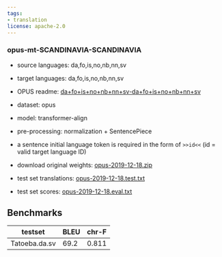 ```yaml
---
tags:
- translation
license: apache-2.0
---
```


### opus-mt-SCANDINAVIA-SCANDINAVIA

* source languages: da,fo,is,no,nb,nn,sv
* target languages: da,fo,is,no,nb,nn,sv
*  OPUS readme: [da+fo+is+no+nb+nn+sv-da+fo+is+no+nb+nn+sv](https://github.com/Helsinki-NLP/OPUS-MT-train/blob/master/models/da+fo+is+no+nb+nn+sv-da+fo+is+no+nb+nn+sv/README.md)

*  dataset: opus
* model: transformer-align
* pre-processing: normalization + SentencePiece
* a sentence initial language token is required in the form of `>>id<<` (id = valid target language ID)
* download original weights: [opus-2019-12-18.zip](https://object.pouta.csc.fi/OPUS-MT-models/da+fo+is+no+nb+nn+sv-da+fo+is+no+nb+nn+sv/opus-2019-12-18.zip)
* test set translations: [opus-2019-12-18.test.txt](https://object.pouta.csc.fi/OPUS-MT-models/da+fo+is+no+nb+nn+sv-da+fo+is+no+nb+nn+sv/opus-2019-12-18.test.txt)
* test set scores: [opus-2019-12-18.eval.txt](https://object.pouta.csc.fi/OPUS-MT-models/da+fo+is+no+nb+nn+sv-da+fo+is+no+nb+nn+sv/opus-2019-12-18.eval.txt)

## Benchmarks

| testset               | BLEU  | chr-F |
|-----------------------|-------|-------|
| Tatoeba.da.sv 	| 69.2 	| 0.811 |

